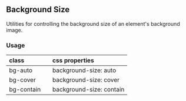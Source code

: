 ## Background Size

Utilities for controlling the background size of an element's background image.

### Usage

| class |  | css properties |
|:--|:--|:--|
| bg-auto |  | background-size: auto |
| bg-cover |  | background-size: cover |
| bg-contain |  | background-size: contain |
